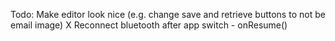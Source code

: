 Todo: 
Make editor look nice (e.g. change save and retrieve buttons to not be email image)
X Reconnect bluetooth after app switch - onResume()
